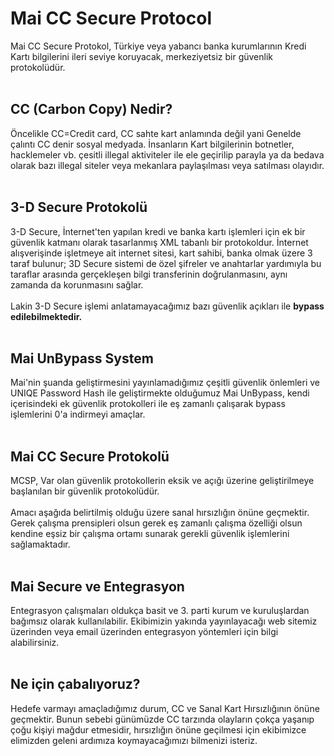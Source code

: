 # Mai CC Secure Protocol
Mai CC Secure Protokol, Türkiye veya yabancı banka kurumlarının Kredi Kartı bilgilerini ileri seviye koruyacak, merkeziyetsiz bir güvenlik protokolüdür.
<br><br>
## CC (Carbon Copy) Nedir?
Öncelikle CC=Credit card, CC sahte kart anlamında değil yani Genelde çalıntı CC denir sosyal medyada. İnsanların Kart bilgilerinin botnetler, hacklemeler vb. çesitli illegal aktiviteler ile ele geçirilip parayla ya da bedava olarak bazı illegal siteler veya mekanlara paylaşılması veya satılması olayıdır.
<br><br>
## 3-D Secure Protokolü
3-D Secure, İnternet'ten yapılan kredi ve banka kartı işlemleri için ek bir güvenlik katmanı olarak tasarlanmış XML tabanlı bir protokoldur.
İnternet alışverişinde işletmeye ait internet sitesi, kart sahibi, banka olmak üzere 3 taraf bulunur; 3D Secure sistemi de özel şifreler ve anahtarlar yardımıyla bu taraflar arasında gerçekleşen bilgi transferinin doğrulanmasını, aynı zamanda da korunmasını sağlar.
<br><br>
Lakin 3-D Secure işlemi anlatamayacağımız bazı güvenlik açıkları ile <b>bypass edilebilmektedir.</b>
<br><br>
## Mai UnBypass System
Mai'nin şuanda geliştirmesini yayınlamadığımız çeşitli güvenlik önlemleri ve UNIQE Password Hash ile geliştirmekte olduğumuz Mai UnBypass, kendi içerisindeki ek güvenlik protokolleri ile eş zamanlı çalışarak bypass işlemlerini  0'a indirmeyi amaçlar.
<br><br>
## Mai CC Secure Protokolü
MCSP, Var olan güvenlik  protokollerin eksik ve açığı üzerine geliştirilmeye başlanılan bir güvenlik protokolüdür. <br><br>
Amacı aşağıda belirtilmiş olduğu üzere sanal hırsızlığın önüne geçmektir. Gerek çalışma prensipleri olsun gerek eş zamanlı çalışma özelliği olsun kendine eşsiz bir çalışma ortamı sunarak gerekli güvenlik işlemlerini sağlamaktadır.
<br><br>
## Mai Secure ve Entegrasyon
Entegrasyon çalışmaları oldukça basit ve 3. parti kurum ve kuruluşlardan bağımsız olarak kullanılabilir. Ekibimizin yakında yayınlayacağı web sitemiz üzerinden veya email üzerinden entegrasyon yöntemleri için bilgi alabilirsiniz.
<br><br>
## Ne için çabalıyoruz?
Hedefe varmayı amaçladığımız durum, CC ve Sanal Kart Hırsızlığının önüne geçmektir. Bunun sebebi günümüzde CC tarzında olayların çokça yaşanıp çoğu kişiyi mağdur etmesidir, hırsızlığın önüne geçilmesi için ekibimizce elimizden geleni ardımıza koymayacağımızı bilmenizi isteriz.
